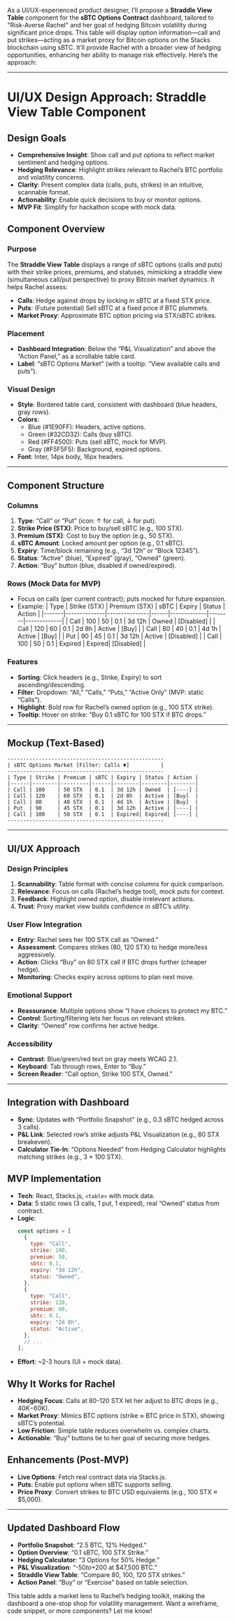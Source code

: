 As a UI/UX-experienced product designer, I’ll propose a **Straddle View Table** component for the **sBTC Options Contract** dashboard, tailored to "Risk-Averse Rachel" and her goal of hedging Bitcoin volatility during significant price drops. This table will display option information—call and put strikes—acting as a market proxy for Bitcoin options on the Stacks blockchain using sBTC. It’ll provide Rachel with a broader view of hedging opportunities, enhancing her ability to manage risk effectively. Here’s the approach:

---

# UI/UX Design Approach: Straddle View Table Component

## Design Goals

- **Comprehensive Insight**: Show call and put options to reflect market sentiment and hedging options.
- **Hedging Relevance**: Highlight strikes relevant to Rachel’s BTC portfolio and volatility concerns.
- **Clarity**: Present complex data (calls, puts, strikes) in an intuitive, scannable format.
- **Actionability**: Enable quick decisions to buy or monitor options.
- **MVP Fit**: Simplify for hackathon scope with mock data.

## Component Overview

### Purpose

The **Straddle View Table** displays a range of sBTC options (calls and puts) with their strike prices, premiums, and statuses, mimicking a straddle view (simultaneous call/put perspective) to proxy Bitcoin market dynamics. It helps Rachel assess:

- **Calls**: Hedge against drops by locking in sBTC at a fixed STX price.
- **Puts**: (Future potential) Sell sBTC at a fixed price if BTC plummets.
- **Market Proxy**: Approximate BTC option pricing via STX/sBTC strikes.

### Placement

- **Dashboard Integration**: Below the “P&L Visualization” and above the “Action Panel,” as a scrollable table card.
- **Label**: “sBTC Options Market” (with a tooltip: “View available calls and puts”).

### Visual Design

- **Style**: Bordered table card, consistent with dashboard (blue headers, gray rows).
- **Colors**:
  - Blue (#1E90FF): Headers, active options.
  - Green (#32CD32): Calls (buy sBTC).
  - Red (#FF4500): Puts (sell sBTC, mock for MVP).
  - Gray (#F5F5F5): Background, expired options.
- **Font**: Inter, 14px body, 16px headers.

---

## Component Structure

### Columns

1. **Type**: “Call” or “Put” (icon: ↑ for call, ↓ for put).
2. **Strike Price (STX)**: Price to buy/sell sBTC (e.g., 100 STX).
3. **Premium (STX)**: Cost to buy the option (e.g., 50 STX).
4. **sBTC Amount**: Locked amount per option (e.g., 0.1 sBTC).
5. **Expiry**: Time/block remaining (e.g., “3d 12h” or “Block 12345”).
6. **Status**: “Active” (blue), “Expired” (gray), “Owned” (green).
7. **Action**: “Buy” button (blue, disabled if owned/expired).

### Rows (Mock Data for MVP)

- Focus on calls (per current contract); puts mocked for future expansion.
- Example:
  | Type | Strike (STX) | Premium (STX) | sBTC | Expiry | Status | Action |
  |-------|--------------|---------------|------|-------------|--------|-------------|
  | Call | 100 | 50 | 0.1 | 3d 12h | Owned | [Disabled] |
  | Call | 120 | 60 | 0.1 | 2d 8h | Active | [Buy] |
  | Call | 80 | 40 | 0.1 | 4d 1h | Active | [Buy] |
  | Put | 90 | 45 | 0.1 | 3d 12h | Active | [Disabled] |
  | Call | 100 | 50 | 0.1 | Expired | Expired| [Disabled] |

### Features

- **Sorting**: Click headers (e.g., Strike, Expiry) to sort ascending/descending.
- **Filter**: Dropdown: “All,” “Calls,” “Puts,” “Active Only” (MVP: static “Calls”).
- **Highlight**: Bold row for Rachel’s owned option (e.g., 100 STX strike).
- **Tooltip**: Hover on strike: “Buy 0.1 sBTC for 100 STX if BTC drops.”

---

## Mockup (Text-Based)

```
--------------------------------------------------
| sBTC Options Market [Filter: Calls ▼]          |
--------------------------------------------------
| Type | Strike | Premium | sBTC | Expiry | Status | Action |
|------|--------|---------|------|--------|--------|--------|
| Call | 100    | 50 STX  | 0.1  | 3d 12h | Owned  | [----] |
| Call | 120    | 60 STX  | 0.1  | 2d 8h  | Active | [Buy]  |
| Call | 80     | 40 STX  | 0.1  | 4d 1h  | Active | [Buy]  |
| Put  | 90     | 45 STX  | 0.1  | 3d 12h | Active | [----] |
| Call | 100    | 50 STX  | 0.1  | Expired| Expired| [----] |
--------------------------------------------------
```

---

## UI/UX Approach

### Design Principles

1. **Scannability**: Table format with concise columns for quick comparison.
2. **Relevance**: Focus on calls (Rachel’s hedge tool), mock puts for context.
3. **Feedback**: Highlight owned option, disable irrelevant actions.
4. **Trust**: Proxy market view builds confidence in sBTC’s utility.

### User Flow Integration

- **Entry**: Rachel sees her 100 STX call as “Owned.”
- **Assessment**: Compares strikes (80, 120 STX) to hedge more/less aggressively.
- **Action**: Clicks “Buy” on 80 STX call if BTC drops further (cheaper hedge).
- **Monitoring**: Checks expiry across options to plan next move.

### Emotional Support

- **Reassurance**: Multiple options show “I have choices to protect my BTC.”
- **Control**: Sorting/filtering lets her focus on relevant strikes.
- **Clarity**: “Owned” row confirms her active hedge.

### Accessibility

- **Contrast**: Blue/green/red text on gray meets WCAG 2.1.
- **Keyboard**: Tab through rows, Enter to “Buy.”
- **Screen Reader**: “Call option, Strike 100 STX, Owned.”

---

## Integration with Dashboard

- **Sync**: Updates with “Portfolio Snapshot” (e.g., 0.3 sBTC hedged across 3 calls).
- **P&L Link**: Selected row’s strike adjusts P&L Visualization (e.g., 80 STX breakeven).
- **Calculator Tie-In**: “Options Needed” from Hedging Calculator highlights matching strikes (e.g., 3 × 100 STX).

## MVP Implementation

- **Tech**: React, Stacks.js, `<table>` with mock data.
- **Data**: 5 static rows (3 calls, 1 put, 1 expired), real “Owned” status from contract.
- **Logic**:
  ```javascript
  const options = [
    {
      type: "Call",
      strike: 100,
      premium: 50,
      sbtc: 0.1,
      expiry: "3d 12h",
      status: "Owned",
    },
    {
      type: "Call",
      strike: 120,
      premium: 60,
      sbtc: 0.1,
      expiry: "2d 8h",
      status: "Active",
    },
    // ...
  ];
  ```
- **Effort**: ~2-3 hours (UI + mock data).

## Why It Works for Rachel

- **Hedging Focus**: Calls at 80-120 STX let her adjust to BTC drops (e.g., $40K-$60K).
- **Market Proxy**: Mimics BTC options (strike ≈ BTC price in STX), showing sBTC’s potential.
- **Low Friction**: Simple table reduces overwhelm vs. complex charts.
- **Actionable**: “Buy” buttons tie to her goal of securing more hedges.

## Enhancements (Post-MVP)

- **Live Options**: Fetch real contract data via Stacks.js.
- **Puts**: Enable put options when sBTC supports selling.
- **Price Proxy**: Convert strikes to BTC USD equivalents (e.g., 100 STX ≈ $5,000).

---

## Updated Dashboard Flow

- **Portfolio Snapshot**: “2.5 BTC, 12% Hedged.”
- **Option Overview**: “0.1 sBTC, 100 STX Strike.”
- **Hedging Calculator**: “3 Options for 50% Hedge.”
- **P&L Visualization**: “-$50 to +$200 at $47,500 BTC.”
- **Straddle View Table**: “Compare 80, 100, 120 STX strikes.”
- **Action Panel**: “Buy” or “Exercise” based on table selection.

This table adds a market lens to Rachel’s hedging toolkit, making the dashboard a one-stop shop for volatility management. Want a wireframe, code snippet, or more components? Let me know!
